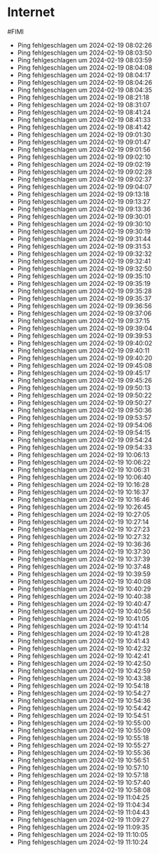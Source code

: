 # Internet
#FIMI 

- Ping fehlgeschlagen um 2024-02-19 08:02:26
- Ping fehlgeschlagen um 2024-02-19 08:03:50
- Ping fehlgeschlagen um 2024-02-19 08:03:59
- Ping fehlgeschlagen um 2024-02-19 08:04:08
- Ping fehlgeschlagen um 2024-02-19 08:04:17
- Ping fehlgeschlagen um 2024-02-19 08:04:26
- Ping fehlgeschlagen um 2024-02-19 08:04:35
- Ping fehlgeschlagen um 2024-02-19 08:21:18
- Ping fehlgeschlagen um 2024-02-19 08:31:07
- Ping fehlgeschlagen um 2024-02-19 08:41:24
- Ping fehlgeschlagen um 2024-02-19 08:41:33
- Ping fehlgeschlagen um 2024-02-19 08:41:42
- Ping fehlgeschlagen um 2024-02-19 09:01:30
- Ping fehlgeschlagen um 2024-02-19 09:01:47
- Ping fehlgeschlagen um 2024-02-19 09:01:56
- Ping fehlgeschlagen um 2024-02-19 09:02:10
- Ping fehlgeschlagen um 2024-02-19 09:02:19
- Ping fehlgeschlagen um 2024-02-19 09:02:28
- Ping fehlgeschlagen um 2024-02-19 09:02:37
- Ping fehlgeschlagen um 2024-02-19 09:04:07
- Ping fehlgeschlagen um 2024-02-19 09:13:18
- Ping fehlgeschlagen um 2024-02-19 09:13:27
- Ping fehlgeschlagen um 2024-02-19 09:13:36
- Ping fehlgeschlagen um 2024-02-19 09:30:01
- Ping fehlgeschlagen um 2024-02-19 09:30:10
- Ping fehlgeschlagen um 2024-02-19 09:30:19
- Ping fehlgeschlagen um 2024-02-19 09:31:44
- Ping fehlgeschlagen um 2024-02-19 09:31:53
- Ping fehlgeschlagen um 2024-02-19 09:32:32
- Ping fehlgeschlagen um 2024-02-19 09:32:41
- Ping fehlgeschlagen um 2024-02-19 09:32:50
- Ping fehlgeschlagen um 2024-02-19 09:35:10
- Ping fehlgeschlagen um 2024-02-19 09:35:19
- Ping fehlgeschlagen um 2024-02-19 09:35:28
- Ping fehlgeschlagen um 2024-02-19 09:35:37
- Ping fehlgeschlagen um 2024-02-19 09:36:56
- Ping fehlgeschlagen um 2024-02-19 09:37:06
- Ping fehlgeschlagen um 2024-02-19 09:37:15
- Ping fehlgeschlagen um 2024-02-19 09:39:04
- Ping fehlgeschlagen um 2024-02-19 09:39:53
- Ping fehlgeschlagen um 2024-02-19 09:40:02
- Ping fehlgeschlagen um 2024-02-19 09:40:11
- Ping fehlgeschlagen um 2024-02-19 09:40:20
- Ping fehlgeschlagen um 2024-02-19 09:45:08
- Ping fehlgeschlagen um 2024-02-19 09:45:17
- Ping fehlgeschlagen um 2024-02-19 09:45:26
- Ping fehlgeschlagen um 2024-02-19 09:50:13
- Ping fehlgeschlagen um 2024-02-19 09:50:22
- Ping fehlgeschlagen um 2024-02-19 09:50:27
- Ping fehlgeschlagen um 2024-02-19 09:50:36
- Ping fehlgeschlagen um 2024-02-19 09:53:57
- Ping fehlgeschlagen um 2024-02-19 09:54:06
- Ping fehlgeschlagen um 2024-02-19 09:54:15
- Ping fehlgeschlagen um 2024-02-19 09:54:24
- Ping fehlgeschlagen um 2024-02-19 09:54:33
- Ping fehlgeschlagen um 2024-02-19 10:06:13
- Ping fehlgeschlagen um 2024-02-19 10:06:22
- Ping fehlgeschlagen um 2024-02-19 10:06:31
- Ping fehlgeschlagen um 2024-02-19 10:06:40
- Ping fehlgeschlagen um 2024-02-19 10:16:28
- Ping fehlgeschlagen um 2024-02-19 10:16:37
- Ping fehlgeschlagen um 2024-02-19 10:16:46
- Ping fehlgeschlagen um 2024-02-19 10:26:45
- Ping fehlgeschlagen um 2024-02-19 10:27:05
- Ping fehlgeschlagen um 2024-02-19 10:27:14
- Ping fehlgeschlagen um 2024-02-19 10:27:23
- Ping fehlgeschlagen um 2024-02-19 10:27:32
- Ping fehlgeschlagen um 2024-02-19 10:36:36
- Ping fehlgeschlagen um 2024-02-19 10:37:30
- Ping fehlgeschlagen um 2024-02-19 10:37:39
- Ping fehlgeschlagen um 2024-02-19 10:37:48
- Ping fehlgeschlagen um 2024-02-19 10:39:59
- Ping fehlgeschlagen um 2024-02-19 10:40:08
- Ping fehlgeschlagen um 2024-02-19 10:40:29
- Ping fehlgeschlagen um 2024-02-19 10:40:38
- Ping fehlgeschlagen um 2024-02-19 10:40:47
- Ping fehlgeschlagen um 2024-02-19 10:40:56
- Ping fehlgeschlagen um 2024-02-19 10:41:05
- Ping fehlgeschlagen um 2024-02-19 10:41:14
- Ping fehlgeschlagen um 2024-02-19 10:41:28
- Ping fehlgeschlagen um 2024-02-19 10:41:43
- Ping fehlgeschlagen um 2024-02-19 10:42:32
- Ping fehlgeschlagen um 2024-02-19 10:42:41
- Ping fehlgeschlagen um 2024-02-19 10:42:50
- Ping fehlgeschlagen um 2024-02-19 10:42:59
- Ping fehlgeschlagen um 2024-02-19 10:43:38
- Ping fehlgeschlagen um 2024-02-19 10:54:18
- Ping fehlgeschlagen um 2024-02-19 10:54:27
- Ping fehlgeschlagen um 2024-02-19 10:54:36
- Ping fehlgeschlagen um 2024-02-19 10:54:42
- Ping fehlgeschlagen um 2024-02-19 10:54:51
- Ping fehlgeschlagen um 2024-02-19 10:55:00
- Ping fehlgeschlagen um 2024-02-19 10:55:09
- Ping fehlgeschlagen um 2024-02-19 10:55:18
- Ping fehlgeschlagen um 2024-02-19 10:55:27
- Ping fehlgeschlagen um 2024-02-19 10:55:36
- Ping fehlgeschlagen um 2024-02-19 10:56:51
- Ping fehlgeschlagen um 2024-02-19 10:57:10
- Ping fehlgeschlagen um 2024-02-19 10:57:18
- Ping fehlgeschlagen um 2024-02-19 10:57:40
- Ping fehlgeschlagen um 2024-02-19 10:58:08
- Ping fehlgeschlagen um 2024-02-19 11:04:25
- Ping fehlgeschlagen um 2024-02-19 11:04:34
- Ping fehlgeschlagen um 2024-02-19 11:04:43
- Ping fehlgeschlagen um 2024-02-19 11:09:27
- Ping fehlgeschlagen um 2024-02-19 11:09:35
- Ping fehlgeschlagen um 2024-02-19 11:10:05
- Ping fehlgeschlagen um 2024-02-19 11:10:24
